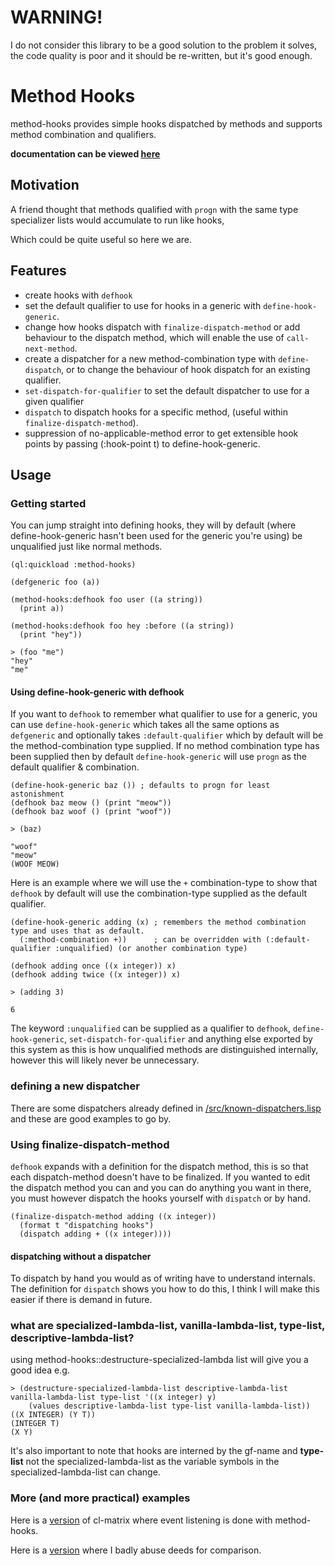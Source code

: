 # WARNING!

I do not consider this library to be a good solution to the problem it solves, the code quality is poor and it should be re-written, but it's good enough.

# Method Hooks

method-hooks provides simple hooks dispatched by methods and supports method combination and qualifiers.

**documentation can be viewed [here](https://gnuxie.gitlab.io/method-hooks/)**
## Motivation

A friend thought that methods qualified with `progn` with the same type specializer lists would accumulate to run like hooks,

Which could be quite useful so here we are.

## Features

 * create hooks with `defhook`
 * set the default qualifier to use for hooks in a generic with `define-hook-generic`.
 * change how hooks dispatch with `finalize-dispatch-method` or add behaviour to the dispatch method, which will enable the use of `call-next-method`.
* create a dispatcher for a new method-combination type with `define-dispatch`, or to change the behaviour of hook dispatch for an existing qualifier.
* `set-dispatch-for-qualifier` to set the default dispatcher to use for a given qualifier
* `dispatch` to dispatch hooks for a specific method, (useful within `finalize-dispatch-method`).
* suppression of no-applicable-method error to get extensible hook points by passing (:hook-point t) to define-hook-generic.

## Usage

### Getting started

You can jump straight into defining hooks, they will by default (where define-hook-generic hasn't been used for the generic you're using) be unqualified just like normal methods.

```
(ql:quickload :method-hooks)

(defgeneric foo (a))

(method-hooks:defhook foo user ((a string))
  (print a))

(method-hooks:defhook foo hey :before ((a string))
  (print "hey"))

> (foo "me")
"hey"
"me"
```

#### Using define-hook-generic with defhook

If you want to `defhook` to remember what qualifier to use for a generic, you can use `define-hook-generic` which takes all the same options as `defgeneric` and optionally takes `:default-qualifier` which by default will be the method-combination type supplied. If no method combination type has been supplied then by default `define-hook-generic` will use `progn` as the default qualifier & combination.

```
(define-hook-generic baz ()) ; defaults to progn for least astonishment
(defhook baz meow () (print "meow"))
(defhook baz woof () (print "woof"))

> (baz)

"woof"
"meow"
(WOOF MEOW)
```

Here is an example where we will use the `+` combination-type to show that `defhook` by default will use the combination-type supplied as the default qualifier.

```
(define-hook-generic adding (x) ; remembers the method combination type and uses that as default.
  (:method-combination +))      ; can be overridden with (:default-qualifier :unqualified) (or another combination type)

(defhook adding once ((x integer)) x)
(defhook adding twice ((x integer)) x)

> (adding 3)

6
```

The keyword `:unqualified` can be supplied as a qualifier to `defhook`, `define-hook-generic`, `set-dispatch-for-qualifier` and anything else exported by this system as this is how unqualified methods are distinguished internally, however this will likely never be unnecessary.

### defining a new dispatcher

There are some dispatchers already defined in [/src/known-dispatchers.lisp](https://gitlab.com/Gnuxie/method-hooks/blob/master/src/known-dispatchers.lisp) and these are good examples to go by.

### Using finalize-dispatch-method

`defhook` expands with a definition for the dispatch method, this is so that each dispatch-method doesn't have to be finalized.
If you wanted to edit the dispatch method you can and you can do anything you want in there, you must however dispatch the hooks yourself with `dispatch` or by hand.

```
(finalize-dispatch-method adding ((x integer))
  (format t "dispatching hooks")
  (dispatch adding + ((x integer))))
```

#### dispatching without a dispatcher

To dispatch by hand you would as of writing have to understand internals. The definition for `dispatch` shows you how to do this, I think I will make this easier if there is demand in future.

### what are specialized-lambda-list, vanilla-lambda-list, type-list, descriptive-lambda-list?

using method-hooks::destructure-specialized-lambda list will give you a good idea e.g.

```
> (destructure-specialized-lambda-list descriptive-lambda-list vanilla-lambda-list type-list '((x integer) y)
    (values descriptive-lambda-list type-list vanilla-lambda-list))
((X INTEGER) (Y T))
(INTEGER T)
(X Y)
```

It's also important to note that hooks are interned by the gf-name and **type-list** not the specialized-lambda-list as the variable symbols in the specialized-lambda-list can change.

### More (and more practical) examples

Here is a [version](https://gitlab.com/Gnuxie/cl-matrix/blob/account-for-matrix-extensions/src/base-events.lisp) of cl-matrix where event listening is done with method-hooks.

Here is a [version](https://gitlab.com/Gnuxie/cl-matrix/blob/master/src/base-events.lisp) where I badly abuse deeds for comparison.
